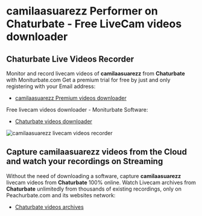 # camilaasuarezz Performer on Chaturbate - Free LiveCam videos downloader

## Chaturbate Live Videos Recorder

Monitor and record livecam videos of **camilaasuarezz** from **Chaturbate** with Moniturbate.com
Get a premium trial for free by just and only registering with your Email address:
* [camilaasuarezz Premium videos downloader](https://moniturbate.com/request-demo-licence-key.html)

Free livecam videos downloader - Moniturbate Software:
* [Chaturbate videos downloader](https://moniturbate.com/moniturbate-download-software.html)

![camilaasuarezz livecam videos recorder](https://peachurnet.com/templates/moniturbate-software.png)


## Capture camilaasuarezz videos from the Cloud and watch your recordings on Streaming

Without the need of downloading a software, capture **camilaasuarezz** livecam videos from **Chaturbate** 100% online.
Watch Livecam archives from **Chaturbate** unlimitedly from thousands of existing recordings, only on Peachurbate.com and its websites network:
* [Chaturbate videos archives](https://peachurnet.com/)